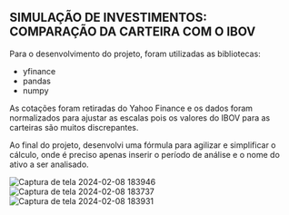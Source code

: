 ## SIMULAÇÃO DE INVESTIMENTOS: COMPARAÇÃO DA CARTEIRA COM O IBOV

Para o desenvolvimento do projeto, foram utilizadas as bibliotecas:
- yfinance
- pandas
- numpy

As cotações foram retiradas do Yahoo Finance e os dados foram normalizados para ajustar as escalas pois os valores do IBOV para as carteiras são muitos discrepantes.

Ao final do projeto, desenvolvi uma fórmula para agilizar e simplificar o cálculo, onde é preciso apenas inserir o período de análise e o nome do ativo a ser analisado.

![Captura de tela 2024-02-08 183946](https://github.com/giovanakinocita/simulacao_investimentos/assets/99563440/fa49d83d-1c3e-48f5-a169-1e176efe627f)
![Captura de tela 2024-02-08 183737](https://github.com/giovanakinocita/simulacao_investimentos/assets/99563440/0c833aae-581b-44f1-bade-064539c0c81a)
![Captura de tela 2024-02-08 183931](https://github.com/giovanakinocita/simulacao_investimentos/assets/99563440/2855c9ae-bf86-42fb-a361-127cacac18df)
